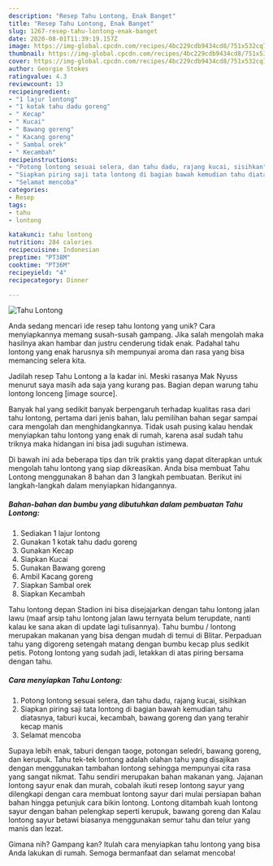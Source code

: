 ```yaml
---
description: "Resep Tahu Lontong, Enak Banget"
title: "Resep Tahu Lontong, Enak Banget"
slug: 1267-resep-tahu-lontong-enak-banget
date: 2020-08-01T11:39:19.157Z
image: https://img-global.cpcdn.com/recipes/4bc229cdb9434cd8/751x532cq70/tahu-lontong-foto-resep-utama.jpg
thumbnail: https://img-global.cpcdn.com/recipes/4bc229cdb9434cd8/751x532cq70/tahu-lontong-foto-resep-utama.jpg
cover: https://img-global.cpcdn.com/recipes/4bc229cdb9434cd8/751x532cq70/tahu-lontong-foto-resep-utama.jpg
author: Georgie Stokes
ratingvalue: 4.3
reviewcount: 13
recipeingredient:
- "1 lajur lontong"
- "1 kotak tahu dadu goreng"
- " Kecap"
- " Kucai"
- " Bawang goreng"
- " Kacang goreng"
- " Sambal orek"
- " Kecambah"
recipeinstructions:
- "Potong lontong sesuai selera, dan tahu dadu, rajang kucai, sisihkan"
- "Siapkan piring saji tata lontong di bagian bawah kemudian tahu diatasnya, taburi kucai, kecambah, bawang goreng dan yang terahir kecap manis"
- "Selamat mencoba"
categories:
- Resep
tags:
- tahu
- lontong

katakunci: tahu lontong 
nutrition: 284 calories
recipecuisine: Indonesian
preptime: "PT38M"
cooktime: "PT36M"
recipeyield: "4"
recipecategory: Dinner

---
```



![Tahu Lontong](https://img-global.cpcdn.com/recipes/4bc229cdb9434cd8/751x532cq70/tahu-lontong-foto-resep-utama.jpg)

Anda sedang mencari ide resep tahu lontong yang unik? Cara menyiapkannya memang susah-susah gampang. Jika salah mengolah maka hasilnya akan hambar dan justru cenderung tidak enak. Padahal tahu lontong yang enak harusnya sih mempunyai aroma dan rasa yang bisa memancing selera kita.

Jadilah resep Tahu Lontong a la kadar ini. Meski rasanya Mak Nyuss menurut saya masih ada saja yang kurang pas. Bagian depan warung tahu lontong lonceng [image source].

Banyak hal yang sedikit banyak berpengaruh terhadap kualitas rasa dari tahu lontong, pertama dari jenis bahan, lalu pemilihan bahan segar sampai cara mengolah dan menghidangkannya. Tidak usah pusing kalau hendak menyiapkan tahu lontong yang enak di rumah, karena asal sudah tahu triknya maka hidangan ini bisa jadi suguhan istimewa.


Di bawah ini ada beberapa tips dan trik praktis yang dapat diterapkan untuk mengolah tahu lontong yang siap dikreasikan. Anda bisa membuat Tahu Lontong menggunakan 8 bahan dan 3 langkah pembuatan. Berikut ini langkah-langkah dalam menyiapkan hidangannya.

<!--inarticleads1-->

##### Bahan-bahan dan bumbu yang dibutuhkan dalam pembuatan Tahu Lontong:

1. Sediakan 1 lajur lontong
1. Gunakan 1 kotak tahu dadu goreng
1. Gunakan  Kecap
1. Siapkan  Kucai
1. Gunakan  Bawang goreng
1. Ambil  Kacang goreng
1. Siapkan  Sambal orek
1. Siapkan  Kecambah


Tahu lontong depan Stadion ini bisa disejajarkan dengan tahu lontong jalan lawu (maaf arsip tahu lontong jalan lawu ternyata belum terupdate, nanti kalau ke sana akan di update lagi tulisannya). Tahu bumbu / lontong merupakan makanan yang bisa dengan mudah di temui di Blitar. Perpaduan tahu yang digoreng setengah matang dengan bumbu kecap plus sedikit petis. Potong lontong yang sudah jadi, letakkan di atas piring bersama dengan tahu. 

<!--inarticleads2-->

##### Cara menyiapkan Tahu Lontong:

1. Potong lontong sesuai selera, dan tahu dadu, rajang kucai, sisihkan
1. Siapkan piring saji tata lontong di bagian bawah kemudian tahu diatasnya, taburi kucai, kecambah, bawang goreng dan yang terahir kecap manis
1. Selamat mencoba


Supaya lebih enak, taburi dengan taoge, potongan seledri, bawang goreng, dan kerupuk. Tahu tek-tek lontong adalah olahan tahu yang disajikan dengan menggunakan tambahan lontong sehingga mempunyai cita rasa yang sangat nikmat. Tahu sendiri merupakan bahan makanan yang. Jajanan lontong sayur enak dan murah, cobalah ikuti resep lontong sayur yang dilengkapi dengan cara membuat lontong sayur dari mulai persiapan bahan bahan hingga petunjuk cara bikin lontong. Lontong ditambah kuah lontong sayur dengan bahan pelengkap seperti kerupuk, bawang goreng dan Kalau lontong sayur betawi biasanya menggunakan semur tahu dan telur yang manis dan lezat. 

Gimana nih? Gampang kan? Itulah cara menyiapkan tahu lontong yang bisa Anda lakukan di rumah. Semoga bermanfaat dan selamat mencoba!
